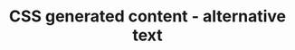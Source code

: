 ---
{
  "title": "CSS generated content - alternative text",
  "description": "The content property accepts alternative text to be specified after a slash (/) after the last <content-list>.",
  "category": "css",
  "keywords": "CSS generated content - alternative text",
  "last_test_date": "2020-04-16",
  "test_results_url": "https://a11ysupport.io/tech/css/generated_content_alt",
  "test_url": "https://a11ysupport.io/tech/css/generated_content_alt",
  "notes": "",
  "stats": {
    "dragon_win": {
      "chrome": {
        "81": "y"
      }
    },
    "jaws": {
      "chrome": {
        "81": "y"
      },
      "ie": {
        "11": "y"
      },
      "firefox": {
        "74": "y"
      }
    },
    "narrator": {
      "edge": {
        "91": "y"
      }
    },
    "nvda": {
      "chrome": {
        "81": "y"
      },
      "firefox": {
        "74": "y"
      }
    },
    "talkback": {
      "and_chr": {
        "81": "y"
      }
    },
    "va_and": {
      "and_chr": {
        "81": "y"
      }
    },
    "vo_ios": {
      "ios_saf": {
        "13.4.1": "y"
      }
    },
    "vo_macos": {
      "safari": {
        "13.1": "y"
      }
    },
    "orca": {
      "firefox": {
        "74": "y"
      }
    },
    "vc_ios": {
      "ios_saf": {
        "13.4.1": "y"
      }
    },
    "vc_macos": {
      "safari": {
        "13.1": "y"
      }
    },
    "wsr": {
      "chrome": {
        "81": "y"
      }
    }
  },
  "links": {
    "Firefox issue": "https://bugzilla.mozilla.org/show_bug.cgi?id=1281158",
    "Safari issue": "https://bugs.webkit.org/show_bug.cgi?id=159022",
    "CSS Generated Content Module Level 3": "https://www.w3.org/TR/css-content-3/#alt"
  }
}
---